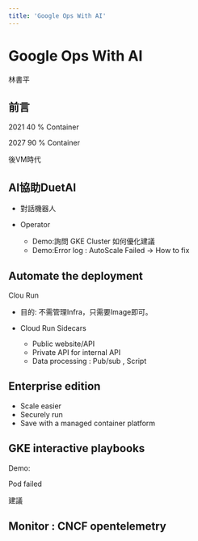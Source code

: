 ```yaml
---
title: 'Google Ops With AI'
---
```


Google Ops With AI
===
林書平
## 前言
2021 40 % Container 

2027 90 % Container

後VM時代

## AI協助DuetAI 

- 對話機器人

- Operator 

    - Demo:詢問 GKE Cluster 如何優化建議
    - Demo:Error log : AutoScale Failed -> How to fix

## Automate the deployment 
Clou Run
- 目的: 不需管理Infra，只需要Image即可。
- Cloud Run Sidecars

    - Public website/API
    - Private API for internal API
    - Data processing : Pub/sub , Script 
## Enterprise edition

- Scale easier 
- Securely run 
- Save with a managed container platform

## GKE interactive playbooks

Demo:

Pod failed

建議

## Monitor : CNCF opentelemetry